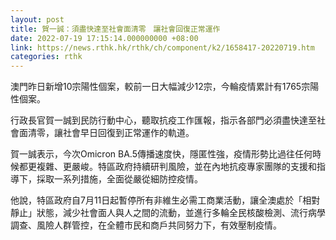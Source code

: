 ```yaml
---
layout: post
title: 賀一誠：須盡快達至社會面清零　讓社會回復正常運作
date: 2022-07-19 17:15:14.000000000 +08:00
link: https://news.rthk.hk/rthk/ch/component/k2/1658417-20220719.htm
categories: rthk
---
```


澳門昨日新增10宗陽性個案，較前一日大幅減少12宗，今輪疫情累計有1765宗陽性個案。

行政長官賀一誠到民防行動中心，聽取抗疫工作匯報，指示各部門必須盡快達至社會面清零，讓社會早日回復到正常運作的軌道。

賀一誠表示，今次Omicron BA.5傳播速度快，隱匿性強，疫情形勢比過往任何時候都更複雜、更嚴峻。特區政府持續研判風險，並在內地抗疫專家團隊的支援和指導下，採取一系列措施，全面從嚴從細防控疫情。

他說，特區政府自7月11日起暫停所有非維生必需工商業活動，讓全澳處於「相對靜止」狀態，減少社會面人與人之間的流動，並進行多輪全民核酸檢測、流行病學調查、風險人群管控，在全體市民和商戶共同努力下，有效壓制疫情。
